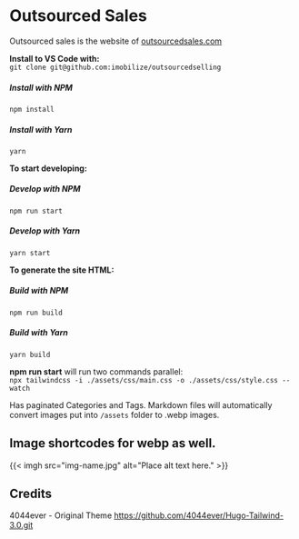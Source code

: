 # Outsourced Sales
Outsourced sales is the website of [outsourcedsales.com](https://outsourcedsales.com)

**Install to VS Code with:**  
`git clone git@github.com:imobilize/outsourcedselling`

##### Install with NPM 
`npm install`
##### Install with Yarn
`yarn`

**To start developing:**
##### Develop with NPM 
`npm run start`
##### Develop with Yarn
`yarn start`

**To generate the site HTML:**
##### Build with NPM 
`npm run build`
##### Build with Yarn
`yarn build`

**npm run start** will run two commands parallel:  
`npx tailwindcss -i ./assets/css/main.css -o ./assets/css/style.css --watch`

Has paginated Categories and Tags. Markdown files will automatically convert images put into `/assets` folder to .webp images. 

## Image shortcodes for webp as well.
{{< imgh src="img-name.jpg" alt="Place alt text here." >}}

## Credits
4044ever - Original Theme
https://github.com/4044ever/Hugo-Tailwind-3.0.git

